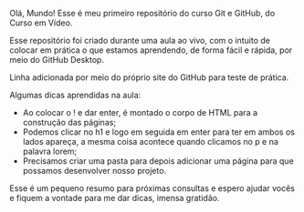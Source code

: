  Olá, Mundo! 
 Esse é meu primeiro repositório do curso Git e GitHub, do Curso em Vídeo.

Esse repositório foi criado durante uma aula ao vivo, com o intuito de colocar em prática o que estamos aprendendo, de forma fácil e rápida, por meio do GitHub Desktop.

Linha adicionada por meio do próprio site do GitHub para teste de prática.

Algumas dicas aprendidas na aula:
* Ao colocar o ! e dar enter, é montado o corpo de HTML para a construção das páginas;
* Podemos clicar no h1 e logo em seguida em enter para ter em ambos os lados apareça, a mesma coisa acontece quando clicamos no p e na palavra lorem;
* Precisamos criar uma pasta para depois adicionar uma página para que possamos desenvolver nosso projeto.

Esse é um pequeno resumo para próximas consultas e espero ajudar vocês e fiquem a vontade para me dar dicas, imensa gratidão.